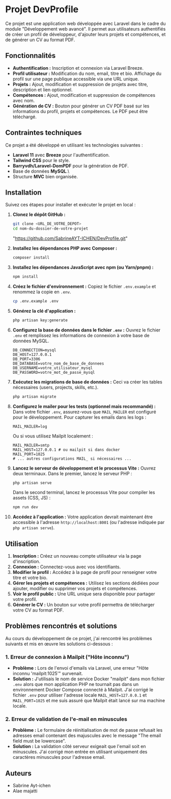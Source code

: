# Projet DevProfile

Ce projet est une application web développée avec Laravel dans le cadre du module "Développement web avancé". Il permet aux utilisateurs authentifiés de créer un profil de développeur, d'ajouter leurs projets et compétences, et de générer un CV au format PDF.

## Fonctionnalités

*   **Authentification :** Inscription et connexion via Laravel Breeze.
*   **Profil utilisateur :** Modification du nom, email, titre et bio. Affichage du profil sur une page publique accessible via une URL unique.
*   **Projets :** Ajout, modification et suppression de projets avec titre, description et lien optionnel.
*   **Compétences :** Ajout, modification et suppression de compétences avec nom.
*   **Génération de CV :** Bouton pour générer un CV PDF basé sur les informations du profil, projets et compétences. Le PDF peut être téléchargé.

## Contraintes techniques

Ce projet a été développé en utilisant les technologies suivantes :

*   **Laravel 11** avec **Breeze** pour l'authentification.
*   **Tailwind CSS** pour le style.
*   **Barryvdh/Laravel-DomPDF** pour la génération de PDF.
*   Base de données **MySQL**.\
*   Structure **MVC** bien organisée.

## Installation

Suivez ces étapes pour installer et exécuter le projet en local :

1.  **Clonez le dépôt GitHub :**
    ```bash
    git clone <URL_DE_VOTRE_DEPOT>
    cd nom-du-dossier-de-votre-projet
    ```
    "https://github.com/SabrineAYT-ICHEN/DevProfile.git"

2.  **Installez les dépendances PHP avec Composer :**
    ```bash
    composer install
    ```

3.  **Installez les dépendances JavaScript avec npm (ou Yarn/pnpm) :**
    ```bash
    npm install
    ```

4.  **Créez le fichier d'environnement :**
    Copiez le fichier `.env.example` et renommez la copie en `.env`.
    ```bash
    cp .env.example .env
    ```

5.  **Générez la clé d'application :**
    ```bash
    php artisan key:generate
    ```

6.  **Configurez la base de données dans le fichier `.env` :**
    Ouvrez le fichier `.env` et remplissez les informations de connexion à votre base de données MySQL.
    ```dotenv
    DB_CONNECTION=mysql
    DB_HOST=127.0.0.1
    DB_PORT=3306
    DB_DATABASE=votre_nom_de_base_de_donnees
    DB_USERNAME=votre_utilisateur_mysql
    DB_PASSWORD=votre_mot_de_passe_mysql
    ```
  

7.  **Exécutez les migrations de base de données :**
    Ceci va créer les tables nécessaires (users, projects, skills, etc.).
    ```bash
    php artisan migrate
    ```

8.  **Configurez le mailer pour les tests (optionnel mais recommandé) :**
    Dans votre fichier `.env`, assurez-vous que `MAIL_MAILER` est configuré pour le développement. Pour capturer les emails dans les logs :
    ```dotenv
    MAIL_MAILER=log
    ```
    Ou si vous utilisez Mailpit localement :
    ```dotenv
    MAIL_MAILER=smtp
    MAIL_HOST=127.0.0.1 # ou mailpit si dans docker
    MAIL_PORT=1025
    # ... autres configurations MAIL_ si nécessaires ...
    ```

9.  **Lancez le serveur de développement et le processus Vite :**
    Ouvrez deux terminaux. Dans le premier, lancez le serveur PHP :
    ```bash
    php artisan serve
    ```
    Dans le second terminal, lancez le processus Vite pour compiler les assets (CSS, JS) :
    ```bash
    npm run dev
    ```

10. **Accédez à l'application :**
    Votre application devrait maintenant être accessible à l'adresse `http://localhost:8001` (ou l'adresse indiquée par `php artisan serve`).

## Utilisation

1.  **Inscription :** Créez un nouveau compte utilisateur via la page d'inscription.
2.  **Connexion :** Connectez-vous avec vos identifiants.
3.  **Modifier le profil :** Accédez à la page de profil pour renseigner votre titre et votre bio.
4.  **Gérer les projets et compétences :** Utilisez les sections dédiées pour ajouter, modifier ou supprimer vos projets et compétences.
5.  **Voir le profil public :** Une URL unique sera disponible pour partager votre profil.
6.  **Générer le CV :** Un bouton sur votre profil permettra de télécharger votre CV au format PDF.

## Problèmes rencontrés et solutions

Au cours du développement de ce projet, j'ai rencontré les problèmes suivants et mis en œuvre les solutions ci-dessous :

### 1. Erreur de connexion à Mailpit ("Hôte inconnu")

*   **Problème :** Lors de l'envoi d'emails via Laravel, une erreur "Hôte inconnu 'mailpit:1025'" survenait.
*   **Solution :** J'utilisais le nom de service Docker "mailpit" dans mon fichier `.env` alors que mon application PHP ne tournait pas dans un environnement Docker Compose connecté à Mailpit. J'ai corrigé le fichier `.env` pour utiliser l'adresse locale `MAIL_HOST=127.0.0.1` et `MAIL_PORT=1025` et me suis assuré que Mailpit était lancé sur ma machine locale.

### 2. Erreur de validation de l'e-mail en minuscules

*   **Problème :** Le formulaire de réinitialisation de mot de passe refusait les adresses email contenant des majuscules avec le message "The email field must be lowercase".
*   **Solution :** La validation côté serveur exigeait que l'email soit en minuscules. J'ai corrigé mon entrée en utilisant uniquement des caractères minuscules pour l'adresse email.


## Auteurs

*   Sabrine Ayt-ichen 
*  Alae majatti
   




